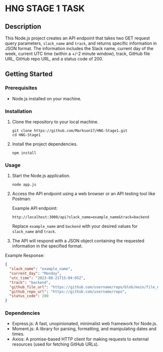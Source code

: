 # HNG STAGE 1 TASK

## Description
This Node.js project creates an API endpoint that takes two GET request query parameters, `slack_name` and `track`, and returns specific information in JSON format. The information includes the Slack name, current day of the week, current UTC time (within a +/-2 minute window), track, GitHub file URL, GitHub repo URL, and a status code of 200.

## Getting Started

### Prerequisites
- Node.js installed on your machine.

### Installation
1. Clone the repository to your local machine.
   ```
   git clone https://github.com/Markson17/HNG-Stage1.git
   cd HNG-Stage1
   ```

2. Install the project dependencies.
   ```
   npm install
   ```

### Usage

1. Start the Node.js application.
   ```
   node app.js
   ```

2. Access the API endpoint using a web browser or an API testing tool like Postman:

   Example API endpoint:
   ```
   http://localhost:3000/api?slack_name=example_name&track=backend
   ```

   Replace `example_name` and `backend` with your desired values for `slack_name` and `track`.

3. The API will respond with a JSON object containing the requested information in the specified format.

Example Response:
```json
{
  "slack_name": "example_name",
  "current_day": "Monday",
  "utc_time": "2023-08-21T15:04:05Z",
  "track": "backend",
  "github_file_url": "https://github.com/username/repo/blob/main/file_name.ext",
  "github_repo_url": "https://github.com/username/repo",
  "status_code": 200
}
```

### Dependencies
- Express.js: A fast, unopinionated, minimalist web framework for Node.js.
- Moment.js: A library for parsing, formatting, and manipulating dates and times.
- Axios: A promise-based HTTP client for making requests to external resources (used for fetching GitHub URLs).

